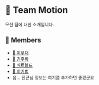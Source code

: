 # 🦾 Team Motion

모션 팀에 대한 소개입니다.

<!-- TODO: 내용 정리 하고 추가하기 -->

## 👥 Members

- [🤖 이우재](/profile/motion/members/woojae.md)
- [🐔 김주확](/profile/motion/members/juhwak.md)
- [🦊 배트볼드](/profile/motion/members/batbold.md)
- [🐯 이기범](/profile/motion/members/kibeom.md)
- 음... 진균님 정보는 여기쯤 추가하면 좋겠군요
